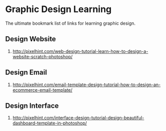 Graphic Design Learning
===============
The ultimate bookmark list of links for learning graphic design. 

## Design Website
1. http://pixelhint.com/web-design-tutorial-learn-how-to-design-a-website-scratch-photoshop/

## Design Email
1. http://pixelhint.com/email-template-design-tutorial-how-to-design-an-ecommerce-email-template/

## Design Interface
1. http://pixelhint.com/interface-design-tutorial-design-beautiful-dashboard-template-in-photoshop/
